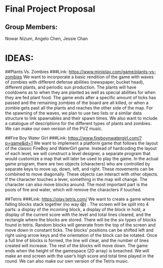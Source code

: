 # Final Project Proposal

## Group Members:

Nowar Nizum, Angelo Chen, Jessie Chan

# IDEAS:

##Plants Vs. Zombies
###Link: https://www.miniplay.com/game/plants-vs-zombies
We want to incorporate a basic rendition of the game with waves of zombies with different defense abilities (newspaper, bucket head), different plants, and  periodic sun production. The plants will have cooldowns as to when they are planted as well as special abilities for when they are fed plant food. The game ends after a specific amount of ticks has passed and the remaining zombies of the board are all killed, or when a zombie gets past all the plants and reaches the other side of the map. For the spawning of the waves, we plan to use two lists or a similar data structure to link spawnables and their spawn times. We also want to include a catalogue of descriptions for the different types of plants and zombies. We can make our own version of the PVZ music.

##Fire Boy Water Girl
###Link: https://www.fireboynwatergirl.com/?p=game&id=1
We want to implement a platform game that follows the layout of the classic FireBoy and WaterGirl game. Instead of hardcoding the layout of each level, we will construct a level designer, a separate program that would customize a map that will later be used to play the game. In the actual game program, there are two objects (characters) who are controlled by separate keys to move up, down, left, and right. These movements can be combined to move diagonally. These objects can interact with other objects. If the character touches a lever, something in the map will change. The character can also move blocks around. The most important part is the pools of fire and water, which will remove the characters if touched.


##Tetris
###Link: https://play.tetris.com/
We want to create a game where falling blocks stack together (no way 😱) . The screen will be split into 4 parts: a display of the incoming block, a display of the block in hold, a display of the current score with the level and total lines cleared, and the rectangle where the blocks are stored. There will be the six types of blocks found in tetris. Random blocks will generate from the top of the screen and move down in constant ticks. The blocks’ positions can be shifted left and right using arrow keys and the orientation of the block can be rotated. Once a full line of blocks is formed, the line will clear, and the number of lines created will increase. The rest of the blocks will move down. The game ends when the height of the gamespace (2D array) is breached. We will make an end screen with the user’s high score and total time played in the round. We can also make our own version of the Tetris music.
